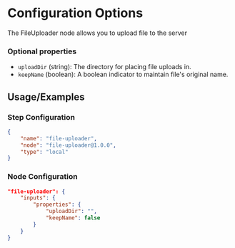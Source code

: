 # Configuration Options
The FileUploader node allows you to upload file to the server

### Optional properties
- `uploadDir` (string): The directory for placing file uploads in.
- `keepName` (boolean): A boolean indicator to maintain file's original name.


## Usage/Examples
### Step Configuration

```json
{
    "name": "file-uploader",
    "node": "file-uploader@1.0.0",
    "type": "local"
}
```

### Node Configuration

```json
"file-uploader": {
    "inputs": {
        "properties": {
            "uploadDir": "",
            "keepName": false
        }
    }
}
```

